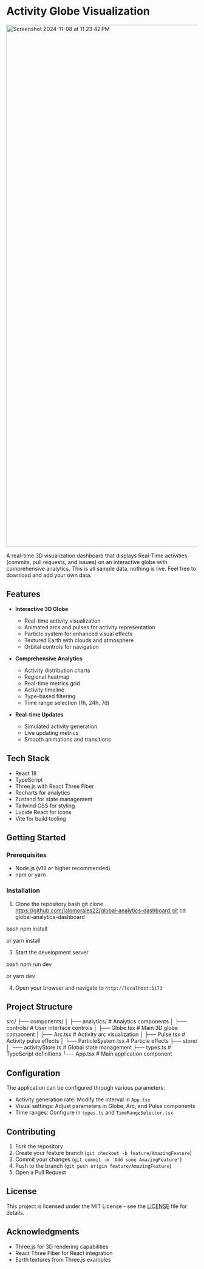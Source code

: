 # Activity Globe Visualization

<img width="1370" alt="Screenshot 2024-11-08 at 11 23 42 PM" src="https://github.com/user-attachments/assets/c3ccdb93-3719-4ac4-99dd-d25de8ed6bbf">


A real-time 3D visualization dashboard that displays Real-Time activities (commits, pull requests, and issues) on an interactive globe with comprehensive analytics.  This is all sample data, nothing is live.  Feel free to download and add your own data.



## Features

- **Interactive 3D Globe**
  - Real-time activity visualization
  - Animated arcs and pulses for activity representation
  - Particle system for enhanced visual effects
  - Textured Earth with clouds and atmosphere
  - Orbital controls for navigation

- **Comprehensive Analytics**
  - Activity distribution charts
  - Regional heatmap
  - Real-time metrics grid
  - Activity timeline
  - Type-based filtering
  - Time range selection (1h, 24h, 7d)

- **Real-time Updates**
  - Simulated activity generation
  - Live updating metrics
  - Smooth animations and transitions

## Tech Stack

- React 18
- TypeScript
- Three.js with React Three Fiber
- Recharts for analytics
- Zustand for state management
- Tailwind CSS for styling
- Lucide React for icons
- Vite for build tooling

## Getting Started

### Prerequisites

- Node.js (v18 or higher recommended)
- npm or yarn

### Installation

1. Clone the repository 
bash
git clone https://github.com/lalomorales22/global-analytics-dashboard.git
cd global-analytics-dashboard

bash
npm install

or
yarn install


3. Start the development server

bash
npm run dev

or
yarn dev


4. Open your browser and navigate to `http://localhost:5173`

## Project Structure
src/
├── components/
│ ├── analytics/ # Analytics components
│ ├── controls/ # User interface controls
│ ├── Globe.tsx # Main 3D globe component
│ ├── Arc.tsx # Activity arc visualization
│ ├── Pulse.tsx # Activity pulse effects
│ └── ParticleSystem.tsx # Particle effects
├── store/
│ └── activityStore.ts # Global state management
├── types.ts # TypeScript definitions
└── App.tsx # Main application component


## Configuration

The application can be configured through various parameters:

- Activity generation rate: Modify the interval in `App.tsx`
- Visual settings: Adjust parameters in Globe, Arc, and Pulse components
- Time ranges: Configure in `types.ts` and `TimeRangeSelector.tsx`

## Contributing

1. Fork the repository
2. Create your feature branch (`git checkout -b feature/AmazingFeature`)
3. Commit your changes (`git commit -m 'Add some AmazingFeature'`)
4. Push to the branch (`git push origin feature/AmazingFeature`)
5. Open a Pull Request

## License

This project is licensed under the MIT License - see the [LICENSE](LICENSE) file for details.

## Acknowledgments

- Three.js for 3D rendering capabilities
- React Three Fiber for React integration
- Earth textures from Three.js examples
